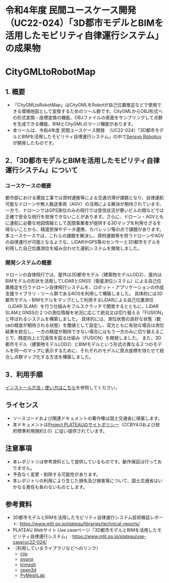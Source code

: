 
# 令和4年度 民間ユースケース開発　（UC22-024）「3D都市モデルとBIMを活用したモビリティ自律運行システム」の成果物
# CityGMLtoRobotMap

## 1. 概要
* 「CityGMLtoRobotMap」はCityGMLをRobotが自己位置推定などで使用できる環境地図として変換するためのツール群です。CityGMLからOBJ形式への形式変換・座標変換の機能、OBJファイルの表面をサンプリングして点群を生成できる機能、BIMとCityGMLのマージ機能があります。
* 本ツールは、令和4年度 民間ユースケース開発　（UC22-024）「3D都市モデルとBIMを活用したモビリティ自律運行システム」の中で[Sensyn Robotics](https://www.sensyn-robotics.com/)が開発したものです。

## 2．「3D都市モデルとBIMを活用したモビリティ自律運行システム」について
### ユースケースの概要
都市部における建設工事では資材運搬等による交通渋滞が課題となり、自律運航可能なドローンや無人搬送車両（AGV）の活用による解決が期待されています。一方で、ドローンではGPS測位のみの飛行では受信状況が悪いビルの間などでは正確で安全な飛行を担保できないことがあります。さらに、ドローン・AGVともに運航に必要な地図情報として民間事業者が提供する3Dマップを利用せざるを得ないことから、精度担保やデータ連携、カバレッジ等の点で課題があります。
本ユースケースでは、これらの課題を解決し、資材運搬等を担うドローンやAGVの自律運行が可能となるような、LiDARやGPS等のセンサーと3D都市モデルを利用した自己位置測位を組み合わせた運航システムを開発しました。

### 開発システムの概要
ドローンの自律飛行では、屋外は3D都市モデル（建築物モデルLOD2）、屋内はBIMモデルの形状を活用してLiDARとGNSS（衛星測位システム）による自己位置推定を行うドローン自律飛行システムを、ロボット・アプリケーションの作成支援ライブラリ・ツール群であるROSを利用して構築しました。
具体的には3D都市モデル・BIMモデルをマップとして利用するLiDARによる自己位置測位（LiDAR SLAM）を行う仕組みをフルスクラッチで開発するとともに、LiDAR SLAMとGNSSの２つの測位情報を状況に応じて統合又は切り替える「FUSION」と呼ばれるシステムを構築しました。
具体的には、測位状態の良好な状態（数㎝の精度が期待される状態）を閾値として設定し、双方ともに有効な場合は測位結果を統合し、一方の精度が期待できない場合にはもう一方のみに切り替えることで、精度向上と冗長性を図る仕組み（FUSION）を開発しました。
また、3D都市モデル（建築物モデルLOD2）とBIMモデルという形式の異なる２つのモデルを同一のマップに表示するために、それぞれのモデルに原点座標を持たせて統合し点群マップ化する方法を構築しました。

## 3．利用手順

[インストール方法・使い方はこちら](https://sensyn-robotics.github.io/PLATEAU-UC22-024-CityGMLtoRobotMap/index.html)を参照してください。

## ライセンス
* ソースコードおよび関連ドキュメントの著作権は国土交通省に帰属します。
* 本ドキュメントは[Project PLATEAUのサイトポリシー](https://www.mlit.go.jp/plateau/sitepolicy/)（CCBY4.0および政府標準利用規約2.0）に従い提供されています。

## 注意事項
* 本レポジトリは参考資料として提供しているものです。動作保証は行っておりません。
* 予告なく変更・削除する可能性があります。
* 本レポジトリの利用により生じた損失及び損害等について、国土交通省はいかなる責任も負わないものとします。

## 参考資料
* 3D都市モデルとBIMを活用したモビリティ自律運行システム技術検証レポート: https://www.mlit.go.jp/plateau/libraries/technical-reports/
* PLATEAU Webサイト Use caseページ「3D都市モデルとBIMを活用したモビリティ自律運行システム」: https://www.mlit.go.jp/plateau/use-case/uc22-024/
* （利用しているライブラリなどへのリンク）
  * [cjio](https://github.com/cityjson/cjio)
  * [pyproj](https://github.com/pyproj4/pyproj)
  * [trimesh](https://github.com/mikedh/trimesh)
  * [open3d](https://github.com/isl-org/Open3D)
  * [PyMeshLab](https://github.com/cnr-isti-vclab/PyMeshLab)

